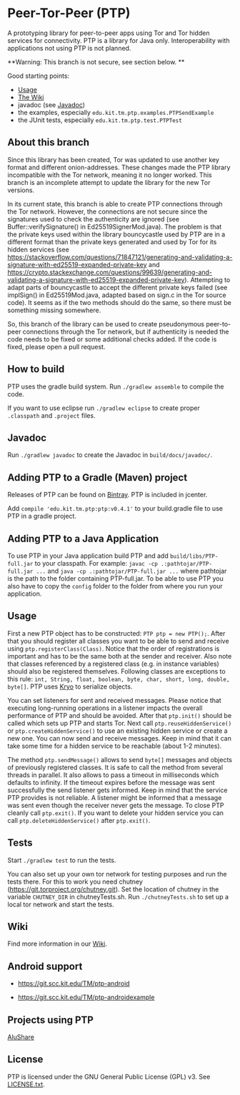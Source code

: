 # Peer-Tor-Peer (PTP)

A prototyping library for peer-to-peer
apps using Tor and Tor hidden services for connectivity.
PTP is a library for Java only. Interoperability with
applications not using PTP is not planned.

**Warning: This branch is not secure, see section below. **

Good starting points:

* [Usage](README.md#usage)
* [The Wiki](https://github.com/kit-tm/PTP/wiki)
* javadoc (see [Javadoc](README.md#javadoc))
* the examples, especially `edu.kit.tm.ptp.examples.PTPSendExample`
* the JUnit tests, especially `edu.kit.tm.ptp.test.PTPTest`

## About this branch

Since this library has been created, Tor was updated to use another key format and different onion-addresses.
These changes made the PTP library incompatible with the Tor network, meaning it no longer worked.
This branch is an incomplete attempt to update the library for the new Tor versions.

In its current state, this branch is able to create PTP connections through the Tor network.
However, the connections are not secure since the signatures used to check the authenticity are ignored (see Buffer::verifySignature() in Ed25519SignerMod.java).
The problem is that the private keys used within the library bouncycastle used by PTP are in a different format than the private keys generated and used by Tor for its hidden services (see https://stackoverflow.com/questions/71847121/generating-and-validating-a-signature-with-ed25519-expanded-private-key and https://crypto.stackexchange.com/questions/99639/generating-and-validating-a-signature-with-ed25519-expanded-private-key).
Attempting to adapt parts of bouncycastle to accept the different private keys failed (see implSign() in Ed25519Mod.java, adapted based on sign.c in the Tor source code).
It seems as if the two methods should do the same, so there must be something missing somewhere.

So, this branch of the library can be used to create pseudonymous peer-to-peer connections through the Tor network, but if authenticity is needed the code needs to be fixed or some additional checks added.
If the code is fixed, please open a pull request.

## How to build

PTP uses the gradle build system.
Run `./gradlew assemble` to compile the code.

If you want to use eclipse run `./gradlew eclipse` to create proper
`.classpath` and `.project` files.

## Javadoc

Run `./gradlew javadoc` to create the Javadoc in `build/docs/javadoc/`.

## Adding PTP to a Gradle (Maven) project
Releases of PTP can be found on [Bintray](https://bintray.com/kit-tm/PTP/ptp).
PTP is included in jcenter.

Add `compile 'edu.kit.tm.ptp:ptp:v0.4.1'` to your build.gradle file to use PTP in a gradle project.

## Adding PTP to a Java Application

To use PTP in your Java application build PTP and add `build/libs/PTP-full.jar` to your classpath.
For example: `javac -cp .:pathtojar/PTP-full.jar ...` and `java -cp .:pathtojar/PTP-full.jar ...` 
where pathtojar is the path to the folder containing PTP-full.jar.
To be able to use PTP you also have to copy the `config` folder to the folder from where you run your application. 

## Usage

First a new PTP object has to be constructed: `PTP ptp = new PTP();`.
After that you should register all classes you want to be able to send and receive using `ptp.registerClass(Class)`.
Notice that the order of registrations is important and has to be the same both at the sender and receiver.
Also note that classes referenced by a registered class (e.g. in instance variables) should also be registered themselves. Following classes are exceptions to this rule: `int, String, float, boolean, byte, char, short, long, double, byte[]`.
PTP uses [Kryo](https://github.com/EsotericSoftware/kryo) to serialize objects.


You can set listeners for sent and received messages.
Please notice that executing long-running operations in a listener impacts
the overall performance of PTP and should be avoided.
After that `ptp.init()` should be called which sets up PTP and starts Tor.
Next call `ptp.reuseHiddenService()` or `ptp.createHiddenService()` to use an existing hidden service or create a new one.
You can now send and receive messages. Keep in mind that it can take some time for a hidden service to be reachable (about 1-2 minutes). 


The method `ptp.sendMessage()` allows to send `byte[]` messages and objects of previously registered classes.
It is safe to call the method from several threads in parallel.
It also allows to pass a timeout in milliseconds which defaults to infinity.
If the timeout expires before the message was sent successfully the send listener gets informed.
Keep in mind that the service PTP provides is not reliable.
A listener might be informed that a message was sent even though the receiver never gets the message. 
To close PTP cleanly call `ptp.exit()`. If you want to delete your hidden service you can call `ptp.deleteHiddenService()` after `ptp.exit()`.

## Tests

Start `./gradlew test` to run the tests.

You can also set up your own tor network for testing purposes and run the tests there.
For this to work you need chutney (https://git.torproject.org/chutney.git).
Set the location of chutney in the variable `CHUTNEY_DIR` in chutneyTests.sh.
Run `./chutneyTests.sh` to set up a local tor network and start the tests.

## Wiki

Find more information in our [Wiki](https://github.com/kit-tm/PTP/wiki).

## Android support

- https://git.scc.kit.edu/TM/ptp-android

- https://git.scc.kit.edu/TM/ptp-androidexample


## Projects using PTP

[AluShare](https://github.com/weichweich/AluShare)

## License

PTP is licensed under the GNU General Public License (GPL) v3. See [LICENSE.txt](LICENSE.txt).
